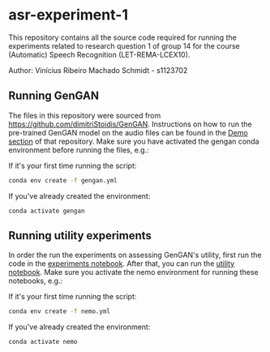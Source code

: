 # asr-experiment-1
This repository contains all the source code required for running the experiments related to research question 1 of group 14 for the course (Automatic) Speech Recognition (LET-REMA-LCEX10).

Author: Vinícius Ribeiro Machado Schmidt - s1123702

## Running GenGAN
The files in this repository were sourced from https://github.com/dimitriStoidis/GenGAN. Instructions on how to run the pre-trained GenGAN model on the audio files can be found in the [Demo section](https://github.com/dimitriStoidis/GenGAN?tab=readme-ov-file#demo) of that repository. Make sure you have activated the gengan conda environment before running the files, e.g.:

If it's your first time running the script:
```bash
conda env create -f gengan.yml
```

If you've already created the environment:
```
conda activate gengan
```

## Running utility experiments
In order the run the experiments on assessing GenGAN's utility, first run the code in the [experiments notebook](./experiments.ipynb). After that, you can run the [utility notebook](utility.ipynb). Make sure you activate the nemo environment for running these notebooks, e.g.:

If it's your first time running the script:
```bash
conda env create -f nemo.yml
```

If you've already created the environment:
```
conda activate nemo
```

